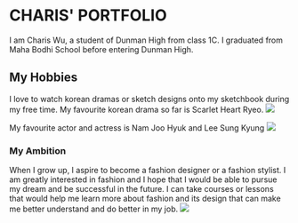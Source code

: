 <!DOCTYPE html>
<html>
<head> 
<title> CHARIS' PORTFOLIO </title>
</head>
<body> 
<h1> CHARIS' PORTFOLIO </h1>
<p> I am Charis Wu, a student of Dunman High from class 1C. I graduated from Maha Bodhi School before entering Dunman High. </p>

<h2> My Hobbies</h2>
<p> I love to watch korean dramas or sketch designs onto my sketchbook during my free time. My favourite korean drama so far is Scarlet Heart Ryeo.
  <img src="https://imgix-media.dramafever.com/art-series/keyart/4926.jpg?w=1440&h=768&"/>
  <p> My favourite actor and actress is Nam Joo Hyuk and Lee Sung Kyung
    <img src="http://www.elle.my/uploadfiles/image/contents/celebrity/horizontal/kdrama-dating-2a.jpg"/>
  
  <h3> My Ambition </h3>
  <p> When I grow up, I aspire to become a fashion designer or a fashion stylist. I am greatly interested in fashion and I hope that I would be able to pursue my dream and be successful in the future. I can take courses or lessons that would help me learn more about fashion and its design that can make me better understand and do better in my job.
 <img src="https://i.pinimg.com/originals/6d/88/cb/6d88cb02b05ee6b422ee1f0766f03eba.jpg"/>
  


</body>
</html>
